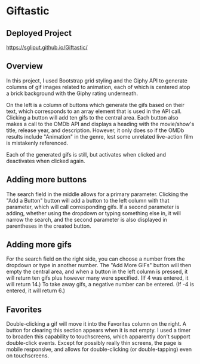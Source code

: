 # Giftastic

## Deployed Project
https://sgliput.github.io/Giftastic/

## Overview
In this project, I used Bootstrap grid styling and the Giphy API to generate columns of gif images related to animation, each of which is centered atop a brick background with the Giphy rating underneath.

On the left is a column of buttons which generate the gifs based on their text, which corresponds to an array element that is used in the API call. Clicking a button will add ten gifs to the central area. Each button also makes a call to the OMDb API and displays a heading with the movie/show's title, release year, and description. However, it only does so if the OMDb results include "Animation" in the genre, lest some unrelated live-action film is mistakenly referenced.

Each of the generated gifs is still, but activates when clicked and deactivates when clicked again.


## Adding more buttons

The search field in the middle allows for a primary parameter. Clicking the "Add a Button" button will add a button to the left column with that parameter, which will call corresponding gifs. If a second parameter is adding, whether using the dropdown or typing something else in, it will narrow the search, and the second parameter is also displayed in parentheses in the created button.

## Adding more gifs

For the search field on the right side, you can choose a number from the dropdown or type in another number. The "Add More GIFs" button will then empty the central area, and when a button in the left column is pressed, it will return ten gifs plus however many were specified. (If 4 was entered, it will return 14.) To take away gifs, a negative number can be entered. (If -4 is entered, it will return 6.)

## Favorites
Double-clicking a gif will move it into the Favorites column on the right. A button for clearing this section appears when it is not empty. I used a timer to broaden this capability to touchscreens, which apparently don't support double-click events. Except for possibly really thin screens, the page is mobile responsive, and allows for double-clicking (or double-tapping) even on touchscreens.
